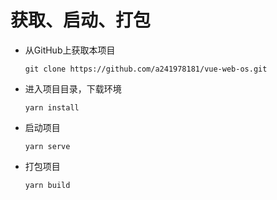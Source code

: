 # 获取、启动、打包

* 从GitHub上获取本项目

    ``git clone https://github.com/a241978181/vue-web-os.git``
   
* 进入项目目录，下载环境

    ``yarn install``
    
* 启动项目

    ``yarn serve``
    
* 打包项目

    ``yarn build``
    

